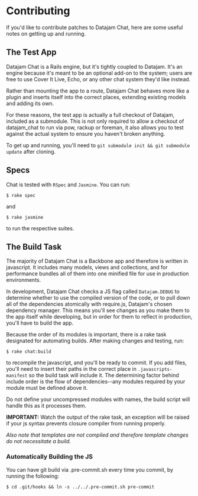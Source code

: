 # Contributing

If you'd like to contribute patches to Datajam Chat, here are some useful notes on getting up and running.

## The Test App

Datajam Chat is a Rails engine, but it's tightly coupled to Datajam. It's an engine because it's meant to be an optional add-on to the system; users are free to use Cover It Live, Echo, or any other chat system they'd like instead.

Rather than mounting the app to a route, Datajam Chat behaves more like a plugin and inserts itself into the correct places, extending existing models and adding its own.

For these reasons, the test app is actually a full checkout of Datajam, included as a submodule. This is not only required to allow a checkout of datajam\_chat to run via pow, rackup or foreman, it also allows you to test against the actual system to ensure you haven't broken anything.

To get up and running, you'll need to `git submodule init && git submodule update` after cloning.

## Specs

Chat is tested with `RSpec` and `Jasmine`. You can run:

    $ rake spec

and

    $ rake jasmine

to run the respective suites.

## The Build Task

The majority of Datajam Chat is a Backbone app and therefore is written in javascript. It includes many models, views and collections, and for performance bundles all of them into one minified file for use in production environments.

In development, Datajam Chat checks a JS flag called `Datajam.DEBUG` to determine whether to use the compiled version of the code, or to pull down all of the dependencies atomically with require.js, Datajam's chosen dependency manager. This means you'll see changes as you make them to the app itself while developing, but in order for them to reflect in production, you'll have to build the app.

Because the order of its modules is important, there is a rake task designated for automating builds. After making changes and testing, run:

    $ rake chat:build

to recompile the javascript, and you'll be ready to commit. If you add files, you'll need to insert their paths in the correct place in `.javascripts-manifest` so the build task will include it. The determining factor behind include order is the flow of dependencies--any modules required by your module must be defined above it.

Do not define your uncompressed modules with names, the build script will handle this as it processes them.

**IMPORTANT:** Watch the output of the rake task, an exception will be raised if your js syntax prevents closure compiler from running properly.

_Also note that templates are not compiled and therefore template changes do not necessitate a build._

### Automatically Building the JS

You can have git build via .pre-commit.sh every time you commit, by running the following:

    $ cd .git/hooks && ln -s ../../.pre-commit.sh pre-commit
